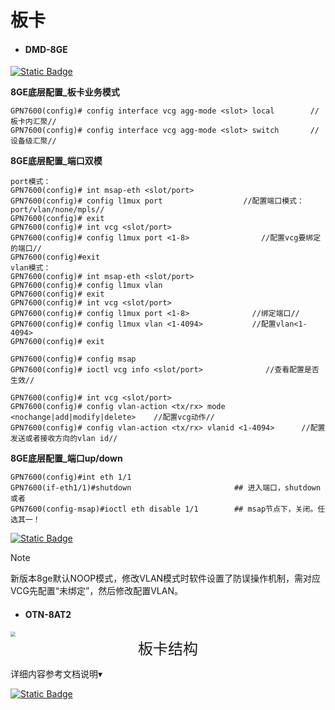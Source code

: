 # 板卡

- #### DMD-8GE

[![Static Badge](https://img.shields.io/badge/DMD_8GE%E6%9D%BF%E5%8D%A1%E5%BC%80%E9%80%9A%E6%8C%87%E5%AF%BC%E4%B9%A6-V1.1-blue)](https://version-1301999062.cos.ap-beijing.myqcloud.com/DMD-8GE%E6%9D%BF%E5%8D%A1%E5%BC%80%E9%80%9A%E6%8C%87%E5%AF%BC%E4%B9%A6%EF%BC%88V1.1%EF%BC%89.pdf)

<!--sec data-title="8GE底层配置命令" data-id="section0" data-show=true ces-->

**8GE底层配置_板卡业务模式**

```
GPN7600(config)# config interface vcg agg-mode <slot> local        //板卡内汇聚//
GPN7600(config)# config interface vcg agg-mode <slot> switch       //设备级汇聚//
```

**8GE底层配置_端口双模**

```
port模式：
GPN7600(config)# int msap-eth <slot/port>         
GPN7600(config)# config l1mux port                  //配置端口模式：port/vlan/none/mpls//
GPN7600(config)# exit
GPN7600(config)# int vcg <slot/port>
GPN7600(config)# config l1mux port <1-8>                //配置vcg要绑定的端口//
GPN7600(config)#exit
vlan模式：
GPN7600(config)# int msap-eth <slot/port>
GPN7600(config)# config l1mux vlan 
GPN7600(config)# exit
GPN7600(config)# int vcg <slot/port>
GPN7600(config)# config l1mux port <1-8>              //绑定端口//
GPN7600(config)# config l1mux vlan <1-4094>           //配置vlan<1-4094>
GPN7600(config)# exit

GPN7600(config)# config msap
GPN7600(config)# ioctl vcg info <slot/port>              //查看配置是否生效//

GPN7600(config)# int vcg <slot/port>
GPN7600(config)# config vlan-action <tx/rx> mode <nochange|add|modify|delete>    //配置vcg动作//
GPN7600(config)# config vlan-action <tx/rx> vlanid <1-4094>      //配置发送或者接收方向的vlan id//
```

**8GE底层配置_端口up/down**

```
GPN7600(config)#int eth 1/1  
GPN7600(if-eth1/1)#shutdown                       ## 进入端口，shutdown 
或者 
GPN7600(config-msap)#ioctl eth disable 1/1        ## msap节点下，关闭。任选其一！
```

<!--endsec-->

[![Static Badge](https://img.shields.io/badge/EOSC_8GE%E7%AB%AF%E5%8F%A3%E4%BF%9D%E6%8A%A4%E9%85%8D%E7%BD%AE%E6%8C%87%E5%AF%BC%E4%B9%A6-V1.1-blue)](https://version-1301999062.cos.ap-beijing.myqcloud.com/EOSC8GE%E7%AB%AF%E5%8F%A3%E4%BF%9D%E6%8A%A4%E9%85%8D%E7%BD%AE%E6%8C%87%E5%AF%BC%E4%B9%A6.doc)

> [!note]
>
> 新版本8ge默认NOOP模式，修改VLAN模式时软件设置了防误操作机制，需对应VCG先配置“未绑定”，然后修改配置VLAN。

- #### OTN-8AT2

<img src="https://version-1301999062.cos.ap-beijing.myqcloud.com/202311161503294.png" style="zoom:50%;" />

<center><font size="5">板卡结构</font></center>

详细内容参考文档说明▾

[![Static Badge](https://img.shields.io/badge/OTN%E6%A6%82%E8%BF%B0%E4%B8%8EOTN%E6%9D%BF%E5%8D%A1%E4%BB%8B%E7%BB%8D-V1.1%E4%B8%8B%E8%BD%BD-blue)](https://version-1301999062.cos.ap-beijing.myqcloud.com/OTN%E6%A6%82%E8%BF%B0%E4%B8%8EOTN%E6%9D%BF%E5%8D%A1%E4%BB%8B%E7%BB%8D.pptx)





